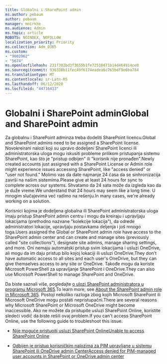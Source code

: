 ```yaml
---
title: Globalni i SharePoint admin
ms.author: pebaum
author: pebaum
manager: mnirkhe
ms.audience: Admin
ms.topic: article
ROBOTS: NOINDEX, NOFOLLOW
localization_priority: Priority
ms.collection: Adm_O365
ms.custom:
- "9002962"
- "5674"
ms.openlocfilehash: 231f302bd3f3655b1fe72518d71b14d464914ce0
ms.sourcegitcommit: 936330b11fec49f6174eadea6c765bdf9e6ba784
ms.translationtype: MT
ms.contentlocale: sr-Latn-RS
ms.lasthandoff: 06/12/2020
ms.locfileid: "44716433"
---
```

# <a name="global-and-sharepoint-admin"></a><span data-ttu-id="9b8de-102">Globalni i SharePoint admin</span><span class="sxs-lookup"><span data-stu-id="9b8de-102">Global and SharePoint admin</span></span>

<span data-ttu-id="9b8de-103">Za globalnu i SharePoint adminza treba dodeliti SharePoint licencu.</span><span class="sxs-lookup"><span data-stu-id="9b8de-103">Global and SharePoint admins need to be assigned a SharePoint license.</span></span> <span data-ttu-id="9b8de-104">Novokreirani nalozi koji su upravo dodeljeni SharePoint licenci ili administratorska uloga mogu iskusiti probleme prilikom pristupanja sistemu SharePoint, kao što je "pristup odbijen" ili "korisnik nije pronađen".</span><span class="sxs-lookup"><span data-stu-id="9b8de-104">Newly created accounts just assigned with a SharePoint License or Admin role might experience issues accessing SharePoint, like "access denied" or "user not found."</span></span> <span data-ttu-id="9b8de-105">Molimo vas da date najmanje 24 časa da se sinhronizacija završi na našim sistemima.</span><span class="sxs-lookup"><span data-stu-id="9b8de-105">Please give at least 24 hours for sync to complete across our systems.</span></span> <span data-ttu-id="9b8de-106">Shvatamo da 24 sata može da izgleda kao da je duže vreme.</span><span class="sxs-lookup"><span data-stu-id="9b8de-106">We understand that 24 hours may seem like a long time.</span></span> <span data-ttu-id="9b8de-107">U mnogim slučajevima već radimo na rešenju.</span><span class="sxs-lookup"><span data-stu-id="9b8de-107">In many cases, we're already working on a solution.</span></span>

<span data-ttu-id="9b8de-108">Korisnici kojima je dodeljena globalna ili SharePoint administratorska uloga imaju pristup SharePoint admin centru i mogu da kreiraju i upravljaju lokacijama (prethodno nazvane "kolekcije lokacija"), da odrede administratori lokacije, upravljaju postavkama deljenja i još mnogo toga.</span><span class="sxs-lookup"><span data-stu-id="9b8de-108">Users assigned the Global or SharePoint admin role have access to the SharePoint admin center and can create and manage sites (previously called "site collections"), designate site admins, manage sharing settings, and more.</span></span> <span data-ttu-id="9b8de-109">Oni nemaju automatski pristup svim lokacijama i usluzi OneDrive, ali mogu da im daju pristup bilo kojoj lokaciji ili usluzi OneDrive.</span><span class="sxs-lookup"><span data-stu-id="9b8de-109">They don't have automatic access to all sites and each user's OneDrive, but they can give themselves access to any site or OneDrive.</span></span> <span data-ttu-id="9b8de-110">Takođe mogu da koriste Microsoft PowerShell za upravljanje SharePoint i OneDrive.</span><span class="sxs-lookup"><span data-stu-id="9b8de-110">They can also use Microsoft PowerShell to manage SharePoint and OneDrive.</span></span>

<span data-ttu-id="9b8de-111">Da biste saznali više, pogledajte [o ulozi SharePoint administratora u programu Microsoft 365](https://docs.microsoft.com/sharepoint/sharepoint-admin-role).</span><span class="sxs-lookup"><span data-stu-id="9b8de-111">To learn more, see [About the SharePoint admin role in Microsoft 365](https://docs.microsoft.com/sharepoint/sharepoint-admin-role).</span></span>
<span data-ttu-id="9b8de-112">Postoji nekoliko razloga zbog kojih Microsoft SharePoint ili Microsoft OneDrive mogu postati nepristupačni.</span><span class="sxs-lookup"><span data-stu-id="9b8de-112">There are several reasons why Microsoft SharePoint or Microsoft OneDrive might become inaccessible.</span></span> <span data-ttu-id="9b8de-113">Ako ne možete da pristupite usluzi SharePoint Online, koristite sledeći vodič da biste rešili ovaj problem.</span><span class="sxs-lookup"><span data-stu-id="9b8de-113">If you can't access SharePoint Online, use the following guide to troubleshoot this issue.</span></span>

- [<span data-ttu-id="9b8de-114">Nije moguće pristupiti usluzi SharePoint Online</span><span class="sxs-lookup"><span data-stu-id="9b8de-114">Unable to access SharePoint Online</span></span>](https://docs.microsoft.com/sharepoint/troubleshoot/sharing-and-permissions/sharepoint-online-inaccessible)

- [<span data-ttu-id="9b8de-115">Odbijen je pristup korisničkim nalozima za PIM upravljane u sistemu SharePoint ili OneDrive admin Center</span><span class="sxs-lookup"><span data-stu-id="9b8de-115">Access denied for PIM-managed user accounts in SharePoint or OneDrive admin center</span></span>](https://docs.microsoft.com/sharepoint/troubleshoot/administration/access-denied-to-pim-user-accounts)